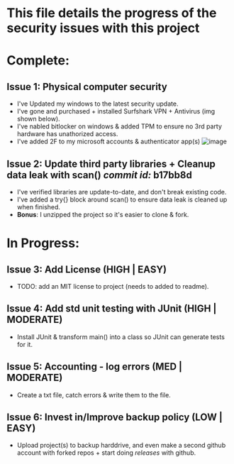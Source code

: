 # This file details the progress of the security issues with this project

# Complete:
## Issue 1: Physical computer security
  - I've Updated my windows to the latest security update.
  - I've gone and purchased + installed Surfshark VPN + Antivirus (img shown below).
  - I've nabled bitlocker on windows & added TPM to ensure no 3rd party hardware has unathorized access.
  - I've added 2F to my microsoft accounts & authenticator app(s)
![image](https://user-images.githubusercontent.com/62121474/229658131-cc3f3917-dafe-472c-a445-f4b50f5154ba.png)

## Issue 2: Update third party libraries + Cleanup data leak with scan()     _commit id:_ b17bb8d
  - I've verified libraries are update-to-date, and don't break existing code.
  - I've added a try{} block around scan() to ensure data leak is cleaned up when finished.
  - **Bonus**: I unzipped the project so it's easier to clone & fork.


# In Progress:

## Issue 3: Add License (HIGH | EASY)
  - TODO: add an MIT license to project (needs to added to readme).

## Issue 4: Add std unit testing with JUnit (HIGH | MODERATE)
  - Install JUnit & transform main() into a class so JUnit can generate tests for it.

## Issue 5: Accounting - log errors (MED | MODERATE)
  - Create a txt file, catch errors & write them to the file.

## Issue 6: Invest in/Improve backup policy (LOW | EASY)
  - Upload project(s) to backup harddrive, and even make a second github account with forked repos + start doing _releases_ with github.
